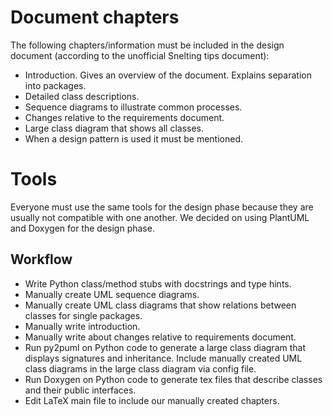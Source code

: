 # Document chapters
The following chapters/information must be included in the design document (according to the unofficial Snelting tips document):

* Introduction. Gives an overview of the document. Explains separation into packages.
* Detailed class descriptions.
* Sequence diagrams to illustrate common processes.
* Changes relative to the requirements document.
* Large class diagram that shows all classes.
* When a design pattern is used it must be mentioned.

# Tools
Everyone must use the same tools for the design phase because they are usually not compatible with one another.
We decided on using PlantUML and Doxygen for the design phase.

## Workflow
* Write Python class/method stubs with docstrings and type hints.
* Manually create UML sequence diagrams.
* Manually create UML class diagrams that show relations between classes for single packages.
* Manually write introduction.
* Manually write about changes relative to requirements document.
* Run py2puml on Python code to generate a large class diagram that displays signatures and inheritance. Include manually created UML class diagrams in the large class diagram via config file.
* Run Doxygen on Python code to generate tex files that describe classes and their public interfaces.
* Edit LaTeX main file to include our manually created chapters.
